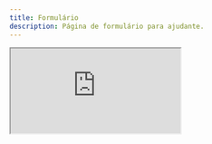 ```yaml
---
title: Formulário
description: Página de formulário para ajudante.
---
```


<div class="iframe-container">
   <iframe class="responsive-iframe" src="https://docs.google.com/forms/d/e/1FAIpQLSf5ywwjFy8IAnpzV5VfosipLG-8yLdkAP-Dr1-G8xSegr1Y7w/viewform?embedded=true"></iframe>
</div>